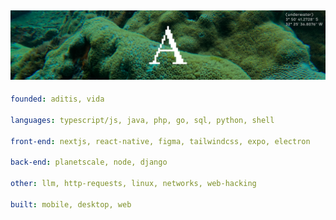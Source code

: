 ![image](https://github.com/adomaitisc/adomaitisc/blob/main/ghub.png?raw=true)
---

```yaml
founded: aditis, vida

languages: typescript/js, java, php, go, sql, python, shell

front-end: nextjs, react-native, figma, tailwindcss, expo, electron

back-end: planetscale, node, django

other: llm, http-requests, linux, networks, web-hacking

built: mobile, desktop, web
```

